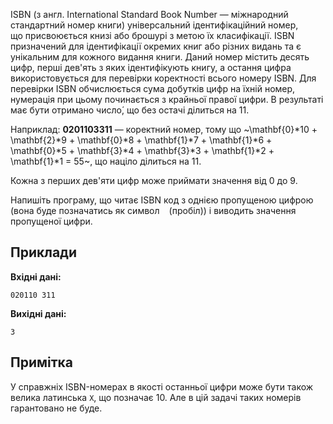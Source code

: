 ISBN (з&nbsp;англ. International Standard Book Number — міжнародний стандартний номер книги) універсальний ідентифікаційний номер, що&nbsp;присвоюється книзі або брошурі з&nbsp;метою їх&nbsp;класифікації. ISBN призначений для ідентифікації окремих книг або різних видань та&nbsp;є унікальним для кожного видання книги. Даний номер містить десять цифр, перші дев'ять з&nbsp;яких ідентифікують книгу, а&nbsp;остання цифра використовується для перевірки коректності всього номеру ISBN. Для перевірки ISBN обчислюється сума добутків цифр на&nbsp;їхній номер, нумерація при цьому починається з&nbsp;крайньої правої цифри. В&nbsp;результаті має бути отримано число́, що&nbsp;без остачі ділиться на&nbsp;11.

Наприклад: **0201103311** — коректний номер, тому що&nbsp;~\mathbf{0}*10 + \mathbf{2}*9 + \mathbf{0}*8 + \mathbf{1}*7 + \mathbf{1}*6 + \mathbf{0}*5 + \mathbf{3}*4 + \mathbf{3}*3 + \mathbf{1}*2 + \mathbf{1}*1 = 55~, що&nbsp;націло ділиться на&nbsp;11.

Кожна з&nbsp;перших дев'яти цифр може приймати значення від&nbsp;0 до&nbsp;9.

Напишіть програму, що&nbsp;читає ISBN код з&nbsp;однією пропущеною цифрою (вона&nbsp;буде позначатись як&nbsp;символ ` ` (пробіл)) і&nbsp;виводить значення пропущеної цифри.

## Приклади

**Вхідні дані:**
```
020110 311
```

**Вихідні дані:**
```
3
```

## Примітка
У&nbsp;справжніх ISBN-номерах в&nbsp;якості останньої цифри може бути також велика латинська `X`, що&nbsp;позначає 10. Але в&nbsp;цій задачі таких номерів гарантовано не&nbsp;буде.

